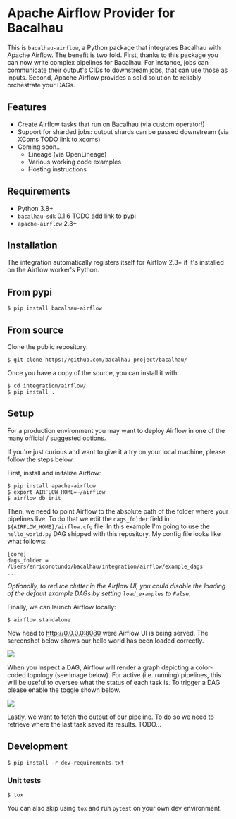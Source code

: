 # Apache Airflow Provider for Bacalhau

This is `bacalhau-airflow`, a Python package that integrates Bacalhau with Apache Airflow.
The benefit is two fold.
First, thanks to this package you can now write complex pipelines for Bacalhau. For instance, jobs can communicate their output's CIDs to downstream jobs, that can use those as inputs.
Second, Apache Airflow provides a solid solution to reliably orchestrate your DAGs.

## Features

- Create Airflow tasks that run on Bacalhau (via custom operator!)
- Support for sharded jobs: output shards can be passed downstream (via XComs TODO link to xcoms)
- Coming soon...
    - Lineage (via OpenLineage)
    - Various working code examples
    - Hosting instructions

## Requirements

- Python 3.8+
- `bacalhau-sdk` 0.1.6 TODO add link to pypi
- `apache-airflow` 2.3+

## Installation

The integration automatically registers itself for Airflow 2.3+ if it's installed on the Airflow worker's Python.

## From pypi

```console
$ pip install bacalhau-airflow
```

## From source

Clone the public repository:

```shell
$ git clone https://github.com/bacalhau-project/bacalhau/
```

Once you have a copy of the source, you can install it with:

```shell
$ cd integration/airflow/
$ pip install .
```

## Setup

For a production environment you may want to deploy Airflow in one of the many official / suggested options.

If you're just curious and want to give it a try on your local machine, please follow the steps below.

First, install and initalize Airflow:

```shell
$ pip install apache-airflow
$ export AIRFLOW_HOME=~/airflow
$ airflow db init
```

Then, we need to point Airflow to the absolute path of the folder where your pipelines live.
To do that we edit the `dags_folder` field in `${AIRFLOW_HOME}/airflow.cfg` file.
In this example I'm going to use the `hello_world.py` DAG shipped with this repository.
My config file looks like what follows:

```
[core]
dags_folder = /Users/enricorotundo/bacalhau/integration/airflow/example_dags
...
```

*Optionally, to reduce clutter in the Airflow UI, you could disable the loading of the default example DAGs by setting `load_examples` to `False`.*

Finally, we can launch Airflow locally:

```shell
$ airflow standalone
```

Now head to http://0.0.0.0:8080 were Airflow UI is being served.
The screenshot below shows our hello world has been loaded correctly.

![](docs/airflow_1.png)

When you inspect a DAG, Airflow will render a graph depicting a color-coded topology (see image below).
For active (i.e. running) pipelines, this will be useful to oversee what the status of each task is.
To trigger a DAG please enable the toggle shown below.

![](docs/airflow_2.png)

Lastly, we want to fetch the output of our pipeline.
To do so we need to retrieve where the last task saved its results.
TODO...

## Development


```shell
$ pip install -r dev-requirements.txt
```

### Unit tests


```shell
$ tox
```

You can also skip using `tox` and run `pytest` on your own dev environment.
